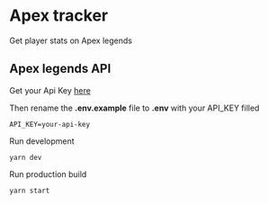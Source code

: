 # Apex tracker

Get player stats on Apex legends

## Apex legends API

Get your Api Key [here](https://apex.tracker.gg/site-api)

Then rename the **.env.example** file to **.env** with your API_KEY filled

```env
API_KEY=your-api-key
```

Run development

```console
yarn dev
```

Run production build

```console
yarn start
```
